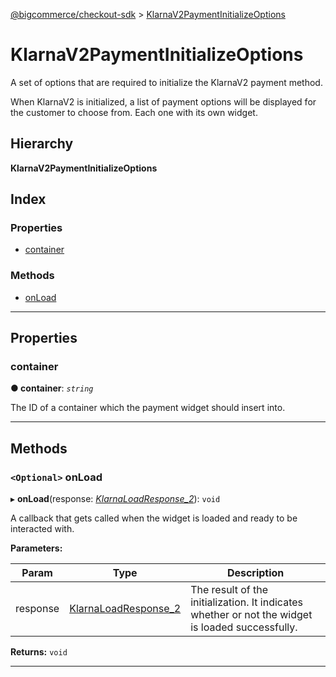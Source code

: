 [@bigcommerce/checkout-sdk](../README.md) > [KlarnaV2PaymentInitializeOptions](../interfaces/klarnav2paymentinitializeoptions.md)

# KlarnaV2PaymentInitializeOptions

A set of options that are required to initialize the KlarnaV2 payment method.

When KlarnaV2 is initialized, a list of payment options will be displayed for the customer to choose from. Each one with its own widget.

## Hierarchy

**KlarnaV2PaymentInitializeOptions**

## Index

### Properties

* [container](klarnav2paymentinitializeoptions.md#container)

### Methods

* [onLoad](klarnav2paymentinitializeoptions.md#onload)

---

## Properties

<a id="container"></a>

###  container

**● container**: *`string`*

The ID of a container which the payment widget should insert into.

___

## Methods

<a id="onload"></a>

### `<Optional>` onLoad

▸ **onLoad**(response: *[KlarnaLoadResponse_2](klarnaloadresponse_2.md)*): `void`

A callback that gets called when the widget is loaded and ready to be interacted with.

**Parameters:**

| Param | Type | Description |
| ------ | ------ | ------ |
| response | [KlarnaLoadResponse_2](klarnaloadresponse_2.md) |  The result of the initialization. It indicates whether or not the widget is loaded successfully. |

**Returns:** `void`

___

